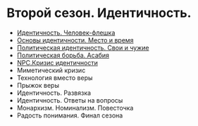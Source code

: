 # Второй сезон. Идентичность.

- [Идентичность. Человек-флешка](your-flash-memory-card-with-identity.md)
- [Основы идентичности. Место и время](placeandtime.md)
- [Политическая идентичность. Свои и чужие](political-identity.md)
- [Политическая борьба. Асабия](asabiya.md)
- [NPC.Кризис идентичности](the-crisis-of-identity.md)
- Миметический кризис
- Технология вместо веры
- Прыжок веры
- Идентичность. Развязка
- Идентичность. Ответы на вопросы
- Монархизм. Номинализм. Повесточка
- Радость понимания. Финал сезона
